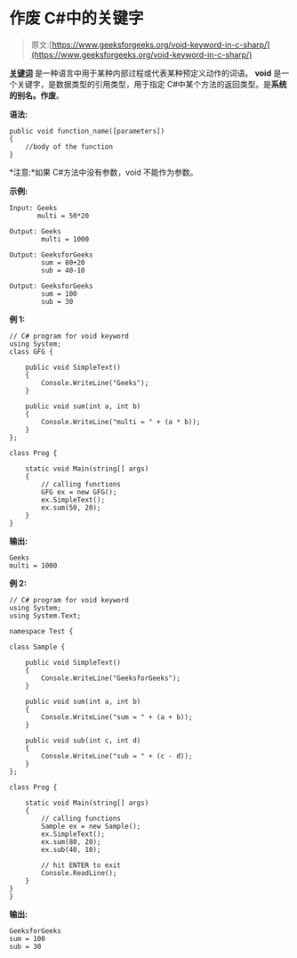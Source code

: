 # 作废 C#中的关键字

> 原文:[https://www.geeksforgeeks.org/void-keyword-in-c-sharp/](https://www.geeksforgeeks.org/void-keyword-in-c-sharp/)

**[关键词](https://www.geeksforgeeks.org/c-sharp-keywords/)** 是一种语言中用于某种内部过程或代表某种预定义动作的词语。 **void** 是一个关键字，是数据类型的引用类型，用于指定 C#中某个方法的返回类型。是**系统的别名。作废**。

**语法:**

```
public void function_name([parameters])
{
    //body of the function
}
```

*注意:*如果 C#方法中没有参数，void 不能作为参数。

**示例:**

```
Input: Geeks
       multi = 50*20

Output: Geeks
        multi = 1000

Output: GeeksforGeeks
        sum = 80+20
        sub = 40-10

Output: GeeksforGeeks
        sum = 100
        sub = 30

```

**例 1:**

```
// C# program for void keyword
using System;
class GFG {

    public void SimpleText()
    {
        Console.WriteLine("Geeks");
    }

    public void sum(int a, int b)
    {
        Console.WriteLine("multi = " + (a * b));
    }
};

class Prog {

    static void Main(string[] args)
    {
        // calling functions
        GFG ex = new GFG();
        ex.SimpleText();
        ex.sum(50, 20);
    }
}
```

**输出:**

```
Geeks
multi = 1000

```

**例 2:**

```
// C# program for void keyword
using System;
using System.Text;

namespace Test {

class Sample {

    public void SimpleText()
    {
        Console.WriteLine("GeeksforGeeks");
    }

    public void sum(int a, int b)
    {
        Console.WriteLine("sum = " + (a + b));
    }

    public void sub(int c, int d)
    {
        Console.WriteLine("sub = " + (c - d));
    }
};

class Prog {

    static void Main(string[] args)
    {
        // calling functions
        Sample ex = new Sample();
        ex.SimpleText();
        ex.sum(80, 20);
        ex.sub(40, 10);

        // hit ENTER to exit
        Console.ReadLine();
    }
}
}
```

**输出:**

```
GeeksforGeeks
sum = 100
sub = 30

```